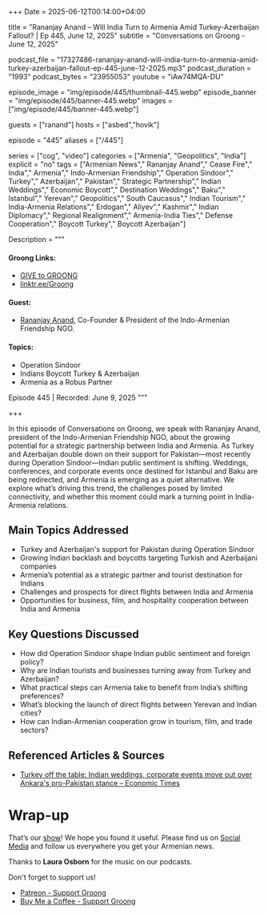 +++
Date = 2025-06-12T00:14:00+04:00

title = "Rananjay Anand – Will India Turn to Armenia Amid Turkey-Azerbaijan Fallout? | Ep 445, June 12, 2025"
subtitle = "Conversations on Groong - June 12, 2025"

podcast_file     = "17327486-rananjay-anand-will-india-turn-to-armenia-amid-turkey-azerbaijan-fallout-ep-445-june-12-2025.mp3"
podcast_duration = "1993"
podcast_bytes    = "23955053"
youtube = "iAw74MQA-DU"

episode_image = "img/episode/445/thumbnail-445.webp"
episode_banner = "img/episode/445/banner-445.webp"
images = ["img/episode/445/banner-445.webp"]

guests = ["ranand"]
hosts = ["asbed","hovik"]

episode = "445"
aliases = ["/445"]

series = ["cog", "video"]
categories = ["Armenia", "Geopolitics", "India"]
explicit = "no"
tags = ["Armenian News"," Rananjay Anand"," Cease Fire"," India"," Armenia"," Indo-Armenian Friendship"," Operation Sindoor"," Turkey"," Azerbaijan"," Pakistan"," Strategic Partnership"," Indian Weddings"," Economic Boycott"," Destination Weddings"," Baku"," Istanbul"," Yerevan"," Geopolitics"," South Caucasus"," Indian Tourism"," India-Armenia Relations"," Erdogan"," Aliyev"," Kashmir"," Indian Diplomacy"," Regional Realignment"," Armenia-India Ties"," Defense Cooperation"," Boycott Turkey"," Boycott Azerbaijan"]

Description = """

#### Groong Links:
* [GIVE to GROONG](https://podcasts.groong.org/donate)
* [linktr.ee/Groong](https://linktr.ee/groong)

#### Guest:
* [Rananjay Anand](https://podcasts.groong.org/guest/ranand), Co-Founder & President of the Indo-Armenian Friendship NGO.

#### Topics:
* Operation Sindoor
* Indians Boycott Turkey & Azerbaijan
* Armenia as a Robus Partner

Episode 445 | Recorded: June 9, 2025
"""

+++

In this episode of Conversations on Groong, we speak with Rananjay Anand, president of the Indo-Armenian Friendship NGO, about the growing potential for a strategic partnership between India and Armenia. As Turkey and Azerbaijan double down on their support for Pakistan—most recently during Operation Sindoor—Indian public sentiment is shifting. Weddings, conferences, and corporate events once destined for Istanbul and Baku are being redirected, and Armenia is emerging as a quiet alternative. We explore what’s driving this trend, the challenges posed by limited connectivity, and whether this moment could mark a turning point in India-Armenia relations.

## **Main Topics Addressed**

- Turkey and Azerbaijan's support for Pakistan during Operation Sindoor  
- Growing Indian backlash and boycotts targeting Turkish and Azerbaijani companies  
- Armenia’s potential as a strategic partner and tourist destination for Indians  
- Challenges and prospects for direct flights between India and Armenia  
- Opportunities for business, film, and hospitality cooperation between India and Armenia  

## **Key Questions Discussed**

- How did Operation Sindoor shape Indian public sentiment and foreign policy?  
- Why are Indian tourists and businesses turning away from Turkey and Azerbaijan?  
- What practical steps can Armenia take to benefit from India’s shifting preferences?  
- What’s blocking the launch of direct flights between Yerevan and Indian cities?  
- How can Indian-Armenian cooperation grow in tourism, film, and trade sectors?  

## **Referenced Articles & Sources**

- [Turkey off the table: Indian weddings, corporate events move out over Ankara's pro-Pakistan stance – Economic Times](https://economictimes.indiatimes.com/nri/visit/turkey-off-the-table-indian-weddings-corporate-events-move-out-over-ankaras-pro-pakistan-stance/articleshow/101385935.cms)

# Wrap-up

That’s our [show](https://podcasts.groong.org/)! We hope you found it useful. Please find us on [Social Media](https://linktr.ee/groong) and follow us everywhere you get your Armenian news.

Thanks to **Laura Osborn** for the music on our podcasts.

Don't forget to support us!
* [Patreon - Support Groong](https://www.patreon.com/ann_groong)
* [Buy Me a Coffee - Support Groong](https://www.buymeacoffee.com/groong)


